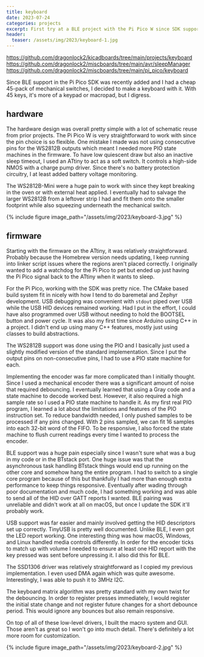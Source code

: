 ```yaml
---
title: keyboard
date: 2023-07-24
categories: projects
excerpt: First try at a BLE project with the Pi Pico W since SDK support was recently added.
header:
  teaser: /assets/img/2023/keyboard-1.jpg
---
```


<https://github.com/dragonlock2/kicadboards/tree/main/projects/keyboard>
<https://github.com/dragonlock2/miscboards/tree/main/avr/sleepManager>
<https://github.com/dragonlock2/miscboards/tree/main/pi_pico/keyboard>

Since BLE support in the Pi Pico SDK was recently added and I had a cheap 45-pack of mechanical switches, I decided to make a keyboard with it. With 45 keys, it's more of a keypad or macropad, but I digress.

## hardware

The hardware design was overall pretty simple with a lot of schematic reuse from prior projects. The Pi Pico W is very straightforward to work with since the pin choice is so flexible. One mistake I made was not using consecutive pins for the WS2812B outputs which meant I needed more PIO state machines in the firmware. To have low quiescent draw but also an inactive sleep timeout, I used an ATtiny to act as a soft switch. It controls a high-side NMOS with a charge pump driver. Since there's no battery protection circuitry, I at least added battery voltage monitoring.

The WS2812B-Mini were a huge pain to work with since they kept breaking in the oven or with external heat applied. I eventually had to salvage the larger WS2812B from a leftover strip I had and fit them onto the smaller footprint while also squeezing underneath the mechanical switch.

{% include figure image_path="/assets/img/2023/keyboard-3.jpg" %}

## firmware

Starting with the firmware on the ATtiny, it was relatively straightforward. Probably because the Homebrew version needs updating, I keep running into linker script issues where the regions aren't placed correctly. I originally wanted to add a watchdog for the Pi Pico to pet but ended up just having the Pi Pico signal back to the ATtiny when it wants to sleep.

For the Pi Pico, working with the SDK was pretty nice. The CMake based build system fit in nicely with how I tend to do baremetal and Zephyr development. USB debugging was convenient with `stdout` piped over USB while the USB HID devices remained working. Had I put in the effort, I could have also programmed over USB without needing to hold the BOOTSEL button and power cycle. It was also my first time since Arduino using C++ in a project. I didn't end up using many C++ features, mostly just using classes to build abstractions.

The WS2812B support was done using the PIO and I basically just used a slightly modified version of the standard implementation. Since I put the output pins on non-consecutive pins, I had to use a PIO state machine for each.

Implementing the encoder was far more complicated than I initially thought. Since I used a mechanical encoder there was a significant amount of noise that required debouncing. I eventually learned that using a Gray code and a state machine to decode worked best. However, it also required a high sample rate so I used a PIO state machine to handle it. As my first real PIO program, I learned a lot about the limitations and features of the PIO instruction set. To reduce bandwidth needed, I only pushed samples to be processed if any pins changed. With 2 pins sampled, we can fit 16 samples into each 32-bit word of the FIFO. To be responsive, I also forced the state machine to flush current readings every time I wanted to process the encoder.

BLE support was a huge pain especially since I wasn't sure what was a bug in my code or in the BTstack port. One huge issue was that the asynchronous task handling BTstack things would end up running on the other core and somehow hang the entire program. I had to switch to a single core program because of this but thankfully I had more than enough extra performance to keep things responsive. Eventually after wading through poor documentation and much code, I had something working and was able to send all of the HID over GATT reports I wanted. BLE pairing was unreliable and didn't work at all on macOS, but once I update the SDK it'll probably work.

USB support was far easier and mainly involved getting the HID descriptors set up correctly. TinyUSB is pretty well documented. Unlike BLE, I even got the LED report working. One interesting thing was how macOS, Windows, and Linux handled media controls differently. In order for the encoder ticks to match up with volume I needed to ensure at least one HID report with the key pressed was sent before unpressing it. I also did this for BLE.

The SSD1306 driver was relatively straightforward as I copied my previous implementation. I even used DMA again which was quite awesome. Interestingly, I was able to push it to 3MHz I2C.

The keyboard matrix algorithm was pretty standard with my own twist for the debouncing. In order to register presses immediately, I would register the initial state change and not register future changes for a short debounce period. This would ignore any bounces but also remain responsive.

On top of all of these low-level drivers, I built the macro system and GUI. Those aren't as great so I won't go into much detail. There's definitely a lot more room for customization.

{% include figure image_path="/assets/img/2023/keyboard-2.jpg" %}
